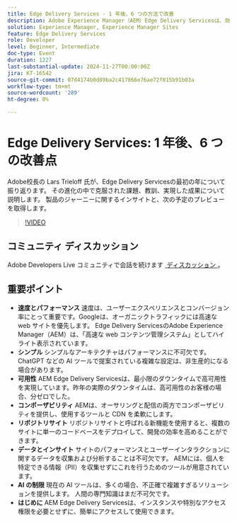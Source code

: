 ```yaml
---
title: Edge Delivery Services - 1 年後、6 つの方法で改善
description: Adobe Experience Manager（AEM）Edge Delivery Servicesは、効率的な開発のための高速、シンプルさ、高可用性、コンポーザビリティ、リポジトリサイト、および PII を収集しない堅牢なデータインサイトを提供します。
solution: Experience Manager, Experience Manager Sites
feature: Edge Delivery Services
role: Developer
level: Beginner, Intermediate
doc-type: Event
duration: 1227
last-substantial-update: 2024-11-27T00:00:00Z
jira: KT-16542
source-git-commit: 07d4174b0d89ba2c417866e76ae72f015b91b03a
workflow-type: tm+mt
source-wordcount: '289'
ht-degree: 0%

---
```



# Edge Delivery Services: 1 年後、6 つの改善点

Adobe校長の Lars Trieloff 氏が、Edge Delivery Servicesの最初の年について振り返ります。 その進化の中で克服された課題、教訓、実現した成果について説明します。 製品のジャーニーに関するインサイトと、次の予定のプレビューを取得します。

>[!VIDEO](https://video.tv.adobe.com/v/3439436/?learn=on&enablevpops)

## コミュニティ ディスカッション

Adobe Developers Live コミュニティで会話を続けます [&#x200B; ディスカッション &#x200B;](https://adobe.ly/3NTU0qS)。

## 重要ポイント

* **速度とパフォーマンス** 速度は、ユーザーエクスペリエンスとコンバージョン率にとって重要です。Googleは、オーガニックトラフィックには高速な web サイトを優先します。 Edge Delivery ServicesのAdobe Experience Manager（AEM）は、「高速な web コンテンツ管理システム」としてハイライト表示されています。
* **シンプル** シンプルなアーキテクチャはパフォーマンスに不可欠です。ChatGPT などの AI ツールで提案されている複雑な設定は、非生産的になる場合があります。
* **可用性** AEM Edge Delivery Servicesは、最小限のダウンタイムで高可用性を実現しています。昨年の実際のダウンタイムは、高可用性のお客様の場合、分ゼロでした。&#x200B;
* **コンポーザビリティ** AEMは、オーサリングと配信の両方でコンポーザビリティを提供し、使用するツールと CDN を柔軟にします。
* **リポジトリサイト** リポジトリサイトと呼ばれる新機能を使用すると、複数のサイトに単一のコードベースをデプロイして、開発の効率を高めることができます。&#x200B;
* **データとインサイト** サイトのパフォーマンスとユーザーインタラクションに関するデータを収集および分析することは不可欠です。 AEMには、個人を特定できる情報（PII）を収集せずにこれを行うためのツールが用意されています。
* **AI の制限** 現在の AI ツールは、多くの場合、不正確で複雑すぎるソリューションを提供します。 人間の専門知識はまだ不可欠です。
* **はじめに** AEM Edge Delivery Servicesは、インスタンスや特別なアクセス権限を必要とせずに、簡単にアクセスして使用できます。

